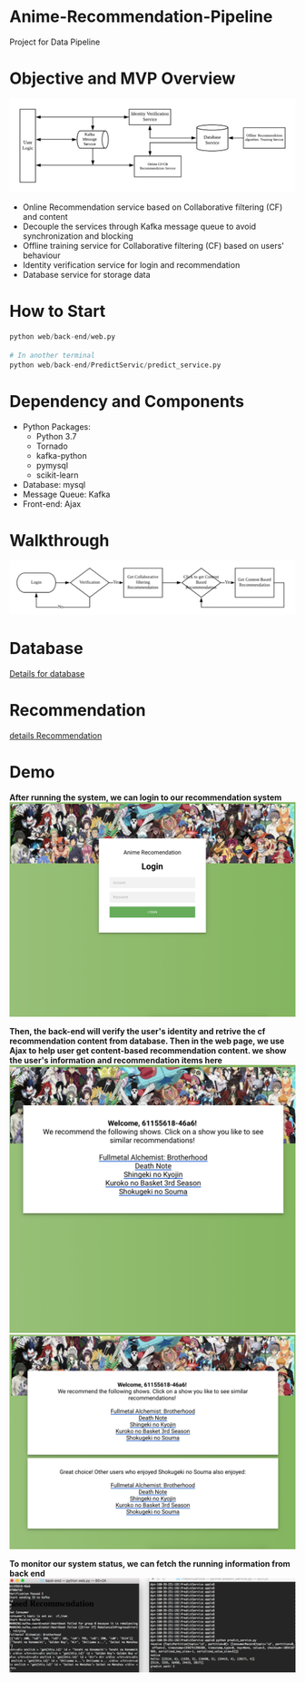 # Anime-Recommendation-Pipeline
Project for Data Pipeline

# Objective and MVP Overview
![System Framework](https://github.com/Steven13737/Anime-Recommendation-Pipeline/blob/master/src/Pipeline%20Service.png)
+ Online Recommendation service based on Collaborative filtering (CF) and content
+ Decouple the services through Kafka message queue to avoid synchronization and blocking
+ Offline training service for Collaborative filtering (CF) based on users' behaviour 
+ Identity verification service for login and recommendation
+ Database service for storage data

# How to Start
```python
python web/back-end/web.py

# In another terminal
python web/back-end/PredictServic/predict_service.py
```

# Dependency and Components
+ Python Packages:
  + Python 3.7
  + Tornado
  + kafka-python
  + pymysql
  + scikit-learn
+ Database: mysql
+ Message Queue: Kafka
+ Front-end: Ajax

# Walkthrough
![Walkthrough](https://github.com/Steven13737/Anime-Recommendation-Pipeline/blob/master/src/Logic.png)


# Database
[Details for database](https://github.com/Steven13737/Anime-Recommendation-Pipeline/tree/master/database)

# Recommendation
[details Recommendation](https://github.com/Steven13737/Anime-Recommendation-Pipeline/blob/master/recommendation)



# Demo
**After running the system, we can login to our recommendation system**
![Login Page](https://github.com/Steven13737/Anime-Recommendation-Pipeline/blob/master/src/Login.png)

**Then, the back-end will verify the user's identity and retrive the cf recommendation content from database. Then in the web page, we use Ajax to help user get content-based recommendation content. we show the user's information and recommendation items here**
![CF based Recommendation](https://github.com/Steven13737/Anime-Recommendation-Pipeline/blob/master/src/Recommendation.png)
![Content based Recommendation](https://github.com/Steven13737/Anime-Recommendation-Pipeline/blob/master/src/Recommendation2.png)

**To monitor our system status, we can fetch the running information from back end**
![Back-end log](https://github.com/Steven13737/Anime-Recommendation-Pipeline/blob/master/src/log.png)
